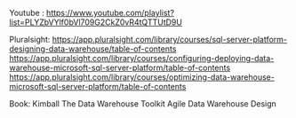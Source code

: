 Youtube :
    https://www.youtube.com/playlist?list=PLYZbVYlf0bVl709G2CkZ0vR4tQTTUtD9U

Pluralsight:
    https://app.pluralsight.com/library/courses/sql-server-platform-designing-data-warehouse/table-of-contents
    https://app.pluralsight.com/library/courses/configuring-deploying-data-warehouse-microsoft-sql-server-platform/table-of-contents
    https://app.pluralsight.com/library/courses/optimizing-data-warehouse-microsoft-sql-server-platform/table-of-contents

Book:
    Kimball The Data Warehouse Toolkit
    Agile Data Warehouse Design

